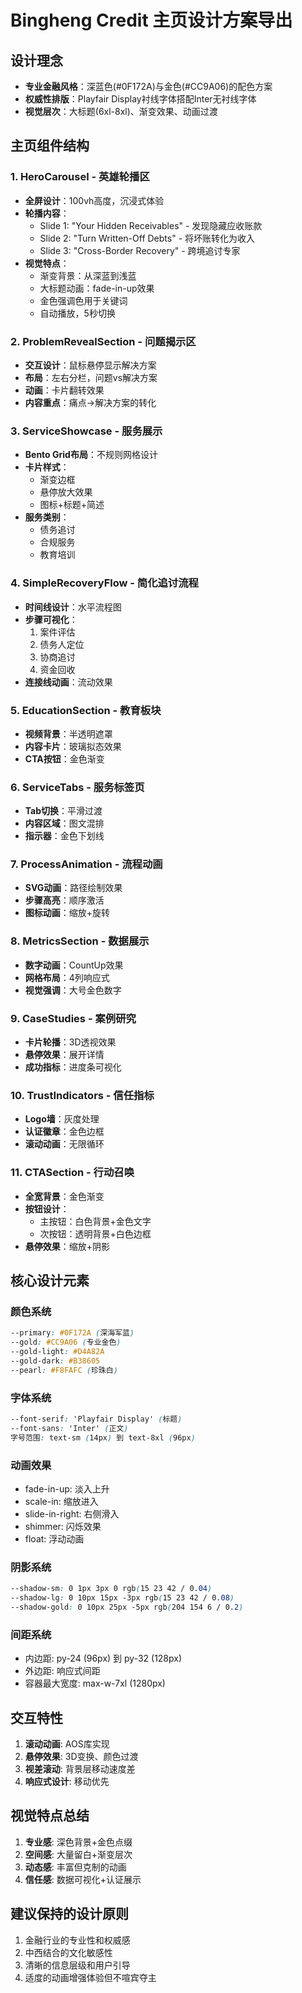 # Bingheng Credit 主页设计方案导出

## 设计理念
- **专业金融风格**：深蓝色(#0F172A)与金色(#CC9A06)的配色方案
- **权威性排版**：Playfair Display衬线字体搭配Inter无衬线字体
- **视觉层次**：大标题(6xl-8xl)、渐变效果、动画过渡

## 主页组件结构

### 1. HeroCarousel - 英雄轮播区
- **全屏设计**：100vh高度，沉浸式体验
- **轮播内容**：
  - Slide 1: "Your Hidden Receivables" - 发现隐藏应收账款
  - Slide 2: "Turn Written-Off Debts" - 将坏账转化为收入
  - Slide 3: "Cross-Border Recovery" - 跨境追讨专家
- **视觉特点**：
  - 渐变背景：从深蓝到浅蓝
  - 大标题动画：fade-in-up效果
  - 金色强调色用于关键词
  - 自动播放，5秒切换

### 2. ProblemRevealSection - 问题揭示区
- **交互设计**：鼠标悬停显示解决方案
- **布局**：左右分栏，问题vs解决方案
- **动画**：卡片翻转效果
- **内容重点**：痛点→解决方案的转化

### 3. ServiceShowcase - 服务展示
- **Bento Grid布局**：不规则网格设计
- **卡片样式**：
  - 渐变边框
  - 悬停放大效果
  - 图标+标题+简述
- **服务类别**：
  - 债务追讨
  - 合规服务
  - 教育培训

### 4. SimpleRecoveryFlow - 简化追讨流程
- **时间线设计**：水平流程图
- **步骤可视化**：
  1. 案件评估
  2. 债务人定位
  3. 协商追讨
  4. 资金回收
- **连接线动画**：流动效果

### 5. EducationSection - 教育板块
- **视频背景**：半透明遮罩
- **内容卡片**：玻璃拟态效果
- **CTA按钮**：金色渐变

### 6. ServiceTabs - 服务标签页
- **Tab切换**：平滑过渡
- **内容区域**：图文混排
- **指示器**：金色下划线

### 7. ProcessAnimation - 流程动画
- **SVG动画**：路径绘制效果
- **步骤高亮**：顺序激活
- **图标动画**：缩放+旋转

### 8. MetricsSection - 数据展示
- **数字动画**：CountUp效果
- **网格布局**：4列响应式
- **视觉强调**：大号金色数字

### 9. CaseStudies - 案例研究
- **卡片轮播**：3D透视效果
- **悬停效果**：展开详情
- **成功指标**：进度条可视化

### 10. TrustIndicators - 信任指标
- **Logo墙**：灰度处理
- **认证徽章**：金色边框
- **滚动动画**：无限循环

### 11. CTASection - 行动召唤
- **全宽背景**：金色渐变
- **按钮设计**：
  - 主按钮：白色背景+金色文字
  - 次按钮：透明背景+白色边框
- **悬停效果**：缩放+阴影

## 核心设计元素

### 颜色系统
```css
--primary: #0F172A (深海军蓝)
--gold: #CC9A06 (专业金色)
--gold-light: #D4A82A
--gold-dark: #B38605
--pearl: #F8FAFC (珍珠白)
```

### 字体系统
```css
--font-serif: 'Playfair Display' (标题)
--font-sans: 'Inter' (正文)
字号范围: text-sm (14px) 到 text-8xl (96px)
```

### 动画效果
- fade-in-up: 淡入上升
- scale-in: 缩放进入
- slide-in-right: 右侧滑入
- shimmer: 闪烁效果
- float: 浮动动画

### 阴影系统
```css
--shadow-sm: 0 1px 3px 0 rgb(15 23 42 / 0.04)
--shadow-lg: 0 10px 15px -3px rgb(15 23 42 / 0.08)
--shadow-gold: 0 10px 25px -5px rgb(204 154 6 / 0.2)
```

### 间距系统
- 内边距: py-24 (96px) 到 py-32 (128px)
- 外边距: 响应式间距
- 容器最大宽度: max-w-7xl (1280px)

## 交互特性
1. **滚动动画**: AOS库实现
2. **悬停效果**: 3D变换、颜色过渡
3. **视差滚动**: 背景层移动速度差
4. **响应式设计**: 移动优先

## 视觉特点总结
1. **专业感**: 深色背景+金色点缀
2. **空间感**: 大量留白+渐变层次
3. **动态感**: 丰富但克制的动画
4. **信任感**: 数据可视化+认证展示

## 建议保持的设计原则
1. 金融行业的专业性和权威感
2. 中西结合的文化敏感性
3. 清晰的信息层级和用户引导
4. 适度的动画增强体验但不喧宾夺主
